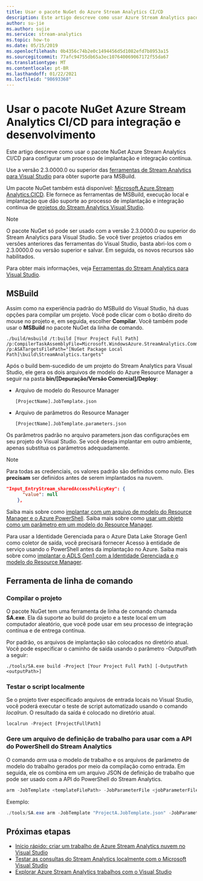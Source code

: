 ```yaml
---
title: Usar o pacote NuGet do Azure Stream Analytics CI/CD
description: Este artigo descreve como usar Azure Stream Analytics pacote NuGet CI/CD para configurar um processo de implantação e integração contínua.
author: su-jie
ms.author: sujie
ms.service: stream-analytics
ms.topic: how-to
ms.date: 05/15/2019
ms.openlocfilehash: 0b4356c74b2e0c1494456d5d1082efd7b8953a15
ms.sourcegitcommit: 77afc94755db65a3ec107640069067172f55da67
ms.translationtype: MT
ms.contentlocale: pt-BR
ms.lasthandoff: 01/22/2021
ms.locfileid: "98693368"
---
```

# <a name="use-the-azure-stream-analytics-cicd-nuget-package-for-integration-and-development"></a>Usar o pacote NuGet Azure Stream Analytics CI/CD para integração e desenvolvimento 
Este artigo descreve como usar o pacote NuGet Azure Stream Analytics CI/CD para configurar um processo de implantação e integração contínua.

Use a versão 2.3.0000.0 ou superior das [ferramentas de Stream Analytics para Visual Studio](./stream-analytics-quick-create-vs.md) para obter suporte para MSBuild.

Um pacote NuGet também está disponível: [Microsoft.Azure.Stream Analytics.CICD](https://www.nuget.org/packages/Microsoft.Azure.StreamAnalytics.CICD/). Ele fornece as ferramentas de MSBuild, execução local e implantação que dão suporte ao processo de implantação e integração contínua de [projetos do Stream Analytics Visual Studio](stream-analytics-vs-tools.md). 
> [!NOTE]
> O pacote NuGet só pode ser usado com a versão 2.3.0000.0 ou superior do Stream Analytics para Visual Studio. Se você tiver projetos criados em versões anteriores das ferramentas do Visual Studio, basta abri-los com o 2.3.0000.0 ou versão superior e salvar. Em seguida, os novos recursos são habilitados. 

Para obter mais informações, veja [Ferramentas do Stream Analytics para Visual Studio](./stream-analytics-quick-create-vs.md).

## <a name="msbuild"></a>MSBuild
Assim como na experiência padrão do MSBuild do Visual Studio, há duas opções para compilar um projeto. Você pode clicar com o botão direito do mouse no projeto e, em seguida, escolher **Compilar**. Você também pode usar o **MSBuild** no pacote NuGet da linha de comando.
```
./build/msbuild /t:build [Your Project Full Path] /p:CompilerTaskAssemblyFile=Microsoft.WindowsAzure.StreamAnalytics.Common.CompileService.dll  /p:ASATargetsFilePath="[NuGet Package Local Path]\build\StreamAnalytics.targets"

```

Após o build bem-sucedido de um projeto do Stream Analytics para Visual Studio, ele gera os dois arquivos de modelo do Azure Resource Manager a seguir na pasta **bin/[Depuração/Versão Comercial]/Deploy**: 

* Arquivo de modelo do Resource Manager

   `[ProjectName].JobTemplate.json`

* Arquivo de parâmetros do Resource Manager
   
   `[ProjectName].JobTemplate.parameters.json`

Os parâmetros padrão no arquivo parameters.json das configurações em seu projeto do Visual Studio. Se você deseja implantar em outro ambiente, apenas substitua os parâmetros adequadamente.

> [!NOTE]
> Para todas as credenciais, os valores padrão são definidos como nulo. Eles **precisam** ser definidos antes de serem implantados na nuvem.

```json
"Input_EntryStream_sharedAccessPolicyKey": {
      "value": null
    },
```
Saiba mais sobre como [implantar com um arquivo de modelo do Resource Manager e o Azure PowerShell](../azure-resource-manager/templates/deploy-powershell.md). Saiba mais sobre como [usar um objeto como um parâmetro em um modelo do Resource Manager](/azure/architecture/guide/azure-resource-manager/advanced-templates/objects-as-parameters).

Para usar a Identidade Gerenciada para o Azure Data Lake Storage Gen1 como coletor de saída, você precisará fornecer Acesso à entidade de serviço usando o PowerShell antes da implantação no Azure. Saiba mais sobre como [implantar o ADLS Gen1 com a Identidade Gerenciada e o modelo do Resource Manager](stream-analytics-managed-identities-adls.md#resource-manager-template-deployment).


## <a name="command-line-tool"></a>Ferramenta de linha de comando

### <a name="build-the-project"></a>Compilar o projeto
O pacote NuGet tem uma ferramenta de linha de comando chamada **SA.exe**. Ela dá suporte ao build do projeto e a teste local em um computador aleatório, que você pode usar em seu processo de integração contínua e de entrega contínua. 

Por padrão, os arquivos de implantação são colocados no diretório atual. Você pode especificar o caminho de saída usando o parâmetro -OutputPath a seguir:

```
./tools/SA.exe build -Project [Your Project Full Path] [-OutputPath <outputPath>] 
```

### <a name="test-the-script-locally"></a>Testar o script localmente

Se o projeto tiver especificado arquivos de entrada locais no Visual Studio, você poderá executar o teste de script automatizado usando o comando *localrun*. O resultado da saída é colocado no diretório atual.
 
```
localrun -Project [ProjectFullPath]
```

### <a name="generate-a-job-definition-file-to-use-with-the-stream-analytics-powershell-api"></a>Gere um arquivo de definição de trabalho para usar com a API do PowerShell do Stream Analytics

O comando *arm* usa o modelo de trabalho e os arquivos de parâmetro de modelo do trabalho gerados por meio da compilação como entrada. Em seguida, ele os combina em um arquivo JSON de definição de trabalho que pode ser usado com a API do PowerShell do Stream Analytics.

```powershell
arm -JobTemplate <templateFilePath> -JobParameterFile <jobParameterFilePath> [-OutputFile <asaArmFilePath>]
```
Exemplo:
```powershell
./tools/SA.exe arm -JobTemplate "ProjectA.JobTemplate.json" -JobParameterFile "ProjectA.JobTemplate.parameters.json" -OutputFile "JobDefinition.json" 
```



## <a name="next-steps"></a>Próximas etapas

* [Início rápido: criar um trabalho de Azure Stream Analytics nuvem no Visual Studio](stream-analytics-quick-create-vs.md)
* [Testar as consultas do Stream Analytics localmente com o Microsoft Visual Studio](stream-analytics-vs-tools-local-run.md)
* [Explorar Azure Stream Analytics trabalhos com o Visual Studio](stream-analytics-vs-tools.md)